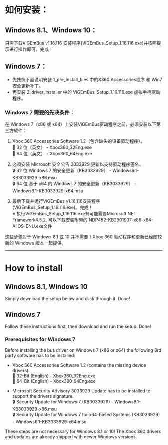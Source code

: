 # 如何安装：

## Windows 8.1、Windows 10：
只需下载ViGEmBus v1.16.116 安装程序(ViGEmBus_Setup_1.16.116.exe)并按照提示进行操作即可。完成！

## Windows 7：
* 先按照下面说明安装 1_pre_install_files 中的X360 Accessories程序 和 Win7安全更新补丁。
* 再安装 2_driver_installer 中的 ViGEmBus_Setup_1.16.116.exe 虚拟手柄驱动程序。
### Windows 7 需要的先决条件：
在 Windows 7（x86 或 x64）上安装ViGEmBus驱动程序之前，必须安装以下第三方软件：

1. Xbox 360 Accessories Software 1.2（包含缺失的设备驱动程序）。    
  💾 32 位（英文） - Xbox360_32Eng.exe    
  💾 64 位（英文） - Xbox360_64Eng.exe

2. 必须安装 Microsoft 安全公告 3033929 更新以支持驱动程序签名。    
 🔒 32 位 Windows 7 的安全更新（KB3033929） - Windows6.1-KB3033929-x86.msu    
 🔒 64 位 基于 x64 的 Windows 7 的安全更新（KB3033929） - Windows6.1-KB3033929-x64.msu

3. 最后下载并运行ViGEmBus v1.16.116安装程序(ViGEmBus_Setup_1.16.116.exe)。完成！    
    ※ 执行ViGEmBus_Setup_1.16.116.exe有可能需要Microsoft.NET Framework4.5.2, 可以下载安装附带的 NDP452-KB2901907-x86-x64-AllOS-ENU.exe文件

这些步骤对于 Windows 8.1 或 10 并不需要！Xbox 360 驱动程序和更新已经随较新的 Windows 版本一起提供。

----------------------------------------------------------------------

# How to install

## Windows 8.1, Windows 10
Simply download the setup below and click through it. Done!


## Windows 7
Follow these instructions first, then download and run the setup. Done!

### Prerequisites for Windows 7
Before installing the bus driver on Windows 7 (x86 or x64) the following 3rd party software has to be installed:

* Xbox 360 Accessories Software 1.2 (contains the missing device drivers).    
💾 32-Bit (English) - Xbox360_32Eng.exe    
💾 64-Bit (English) - Xbox360_64Eng.exe

* Microsoft Security Advisory 3033929 Update has to be installed to support the drivers signature.    
🔒 Security Update for Windows 7 (KB3033929) - Windows6.1-KB3033929-x86.msu    
🔒 Security Update for Windows 7 for x64-based Systems (KB3033929) - Windows6.1-KB3033929-x64.msu

These steps are not necessary for Windows 8.1 or 10! The Xbox 360 drivers and updates are already shipped with newer Windows versions.
